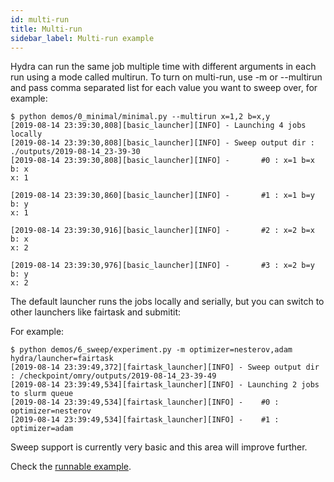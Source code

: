 ```yaml
---
id: multi-run
title: Multi-run
sidebar_label: Multi-run example
---
```


Hydra can run the same job multiple time with different arguments in each run using a mode called multirun.
To turn on multi-run, use -m or --multirun and pass comma separated list for each value you want
to sweep over, for example:
```text
$ python demos/0_minimal/minimal.py --multirun x=1,2 b=x,y
[2019-08-14 23:39:30,808][basic_launcher][INFO] - Launching 4 jobs locally
[2019-08-14 23:39:30,808][basic_launcher][INFO] - Sweep output dir : ./outputs/2019-08-14_23-39-30
[2019-08-14 23:39:30,808][basic_launcher][INFO] -       #0 : x=1 b=x
b: x
x: 1

[2019-08-14 23:39:30,860][basic_launcher][INFO] -       #1 : x=1 b=y
b: y
x: 1

[2019-08-14 23:39:30,916][basic_launcher][INFO] -       #2 : x=2 b=x
b: x
x: 2

[2019-08-14 23:39:30,976][basic_launcher][INFO] -       #3 : x=2 b=y
b: y
x: 2
```

The default launcher runs the jobs locally and serially, but you can switch to other launchers like fairtask and submitit:

For example:
```text
$ python demos/6_sweep/experiment.py -m optimizer=nesterov,adam hydra/launcher=fairtask
[2019-08-14 23:39:49,372][fairtask_launcher][INFO] - Sweep output dir : /checkpoint/omry/outputs/2019-08-14_23-39-49
[2019-08-14 23:39:49,534][fairtask_launcher][INFO] - Launching 2 jobs to slurm queue
[2019-08-14 23:39:49,534][fairtask_launcher][INFO] -    #0 : optimizer=nesterov
[2019-08-14 23:39:49,534][fairtask_launcher][INFO] -    #1 : optimizer=adam
```

Sweep support is currently very basic and this area will improve further.

Check the [runnable example](https://github.com/facebookresearch/hydra/tree/master/demos/6_sweep).